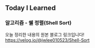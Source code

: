 ## Today I Learned
### 알고리즘 - 쉘 정렬(Shell Sort)

오늘 정리한 내용의 원본 블로그 링크입니다!  
https://velog.io/@jwlee010523/Shell-Sort
